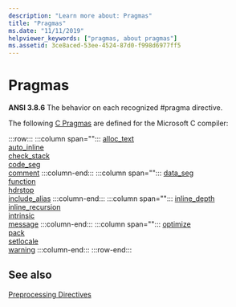 ```yaml
---
description: "Learn more about: Pragmas"
title: "Pragmas"
ms.date: "11/11/2019"
helpviewer_keywords: ["pragmas, about pragmas"]
ms.assetid: 3ce8aced-53ee-4524-87d0-f998d6977ff5
---
```

# Pragmas

**ANSI 3.8.6** The behavior on each recognized #pragma directive.

The following [C Pragmas](../c-language/c-pragmas.md) are defined for the Microsoft C compiler:

:::row:::
   :::column span="":::
      [alloc_text](../preprocessor/alloc-text.md)\
      [auto_inline](../preprocessor/auto-inline.md)\
      [check_stack](../preprocessor/check-stack.md)\
      [code_seg](../preprocessor/code-seg.md)\
      [comment](../preprocessor/comment-c-cpp.md)
   :::column-end:::
   :::column span="":::
      [data_seg](../preprocessor/data-seg.md)\
      [function](../preprocessor/function-c-cpp.md)\
      [hdrstop](../preprocessor/hdrstop.md)\
      [include_alias](../preprocessor/include-alias.md)
   :::column-end:::
   :::column span="":::
      [inline_depth](../preprocessor/inline-depth.md)\
      [inline_recursion](../preprocessor/inline-recursion.md)\
      [intrinsic](../preprocessor/intrinsic.md)\
      [message](../preprocessor/message.md)
   :::column-end:::
   :::column span="":::
      [optimize](../preprocessor/optimize.md)\
      [pack](../preprocessor/pack.md)\
      [setlocale](../preprocessor/setlocale.md)\
      [warning](../preprocessor/warning.md)
   :::column-end:::
:::row-end:::

## See also

[Preprocessing Directives](../c-language/preprocessing-directives.md)
